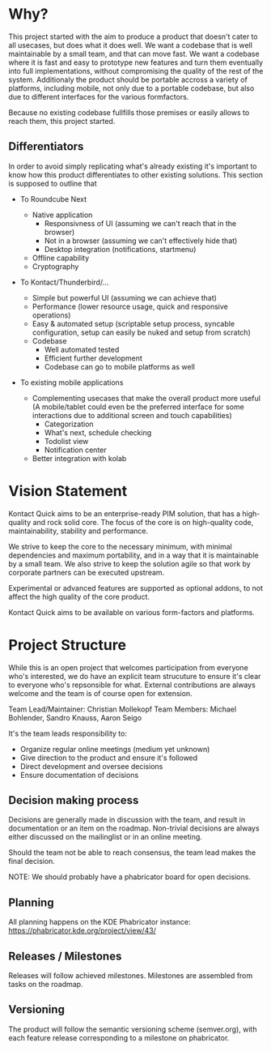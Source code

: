# Why?
This project started with the aim to produce a product that doesn't cater to all usecases, but does what it does well.
We want a codebase that is well maintainable by a small team, and that can move fast.
We want a codebase where it is fast and easy to prototype new features and turn them eventually into full implementations, without compromising the quality of the rest of the system. Additionaly the product should be portable accross a variety of platforms, including mobile, not only due to a portable codebase, but also due to different interfaces for the various formfactors.

Because no existing codebase fullfills those premises or easily allows to reach them, this project started.


## Differentiators
In order to avoid simply replicating what's already existing it's important to know how this product differentiates to other existing solutions.
This section is supposed to outline that

* To Roundcube Next
    * Native application
        * Responsivness of UI (assuming we can't reach that in the browser)
        * Not in a browser (assuming we can't effectively hide that)
        * Desktop integration (notifications, startmenu)
    * Offline capability
    * Cryptography

* To Kontact/Thunderbird/...
    * Simple but powerful UI (assuming we can achieve that)
    * Performance (lower resource usage, quick and responsive operations)
    * Easy & automated setup (scriptable setup process, syncable configuration, setup can easily be nuked and setup from scratch)
    * Codebase
        * Well automated tested
        * Efficient further development
        * Codebase can go to mobile platforms as well

* To existing mobile applications
    * Complementing usecases that make the overall product more useful (A mobile/tablet could even be the preferred interface for some interactions due to additional screen and touch capabilities)
        * Categorization
        * What's next, schedule checking
        * Todolist view
        * Notification center
    * Better integration with kolab

# Vision Statement
Kontact Quick aims to be an enterprise-ready PIM solution, that has a high-quality and rock solid core. The focus of the core is on high-quality code, maintainability, stability and performance.

We strive to keep the core to the necessary minimum, with minimal dependencies and maximum portability, and in a way that it is maintainable by a small team.
We also strive to keep the solution agile so that work by corporate partners can be executed upstream.

Experimental or advanced features are supported as optional addons, to not affect the high quality of the core product.

Kontact Quick aims to be available on various form-factors and platforms.

# Project Structure
While this is an open project that welcomes participation from everyone who's interested, we do have an explicit team strucuture to ensure it's clear to everyone who's repsonsible for what. External contributions are always welcome and the team is of course open for extension.

Team Lead/Maintainer: Christian Mollekopf
Team Members: Michael Bohlender, Sandro Knauss, Aaron Seigo

It's the team leads responsibility to:

* Organize regular online meetings (medium yet unknown)
* Give direction to the product and ensure it's followed
* Direct development and oversee decisions
* Ensure documentation of decisions

## Decision making process
Decisions are generally made in discussion with the team, and result in documentation or an item on the roadmap. Non-trivial decisions are always either discussed on the mailinglist or in an online meeting.

Should the team not be able to reach consensus, the team lead makes the final decision.

NOTE: We should probably have a phabricator board for open decisions.

## Planning
All planning happens on the KDE Phabricator instance: https://phabricator.kde.org/project/view/43/

## Releases / Milestones
Releases will follow achieved milestones. Milestones are assembled from tasks on the roadmap.

## Versioning
The product will follow the semantic versioning scheme (semver.org), with each feature release corresponding to a milestone on phabricator.
